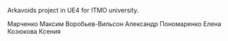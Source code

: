 Arkavoids project in UE4 for ITMO university.

Марченко Максим 
Воробьев-Вильсон Александр 
Пономаренко Елена 
Козюкова Ксения
